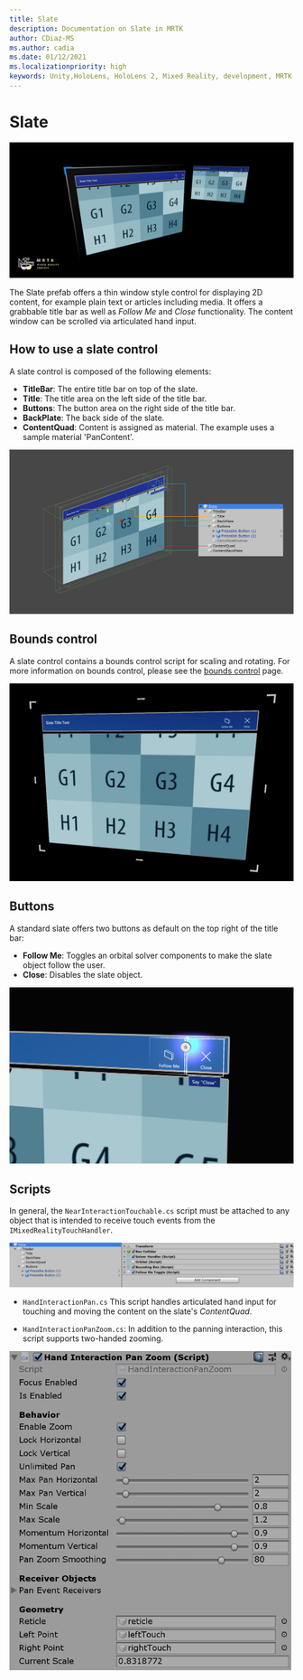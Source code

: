 ```yaml
---
title: Slate
description: Documentation on Slate in MRTK
author: CDiaz-MS
ms.author: cadia 
ms.date: 01/12/2021
ms.localizationpriority: high
keywords: Unity,HoloLens, HoloLens 2, Mixed Reality, development, MRTK, Slate,
---
```


# Slate

![Slate](../images/slate/MRTK_Slate_Main.png)

The Slate prefab offers a thin window style control for displaying 2D content, for example plain text or articles including media. It offers a grabbable title bar as well as *Follow Me* and *Close* functionality. The content window can be scrolled via articulated hand input.

## How to use a slate control

A slate control is composed of the following elements:

* **TitleBar**: The entire title bar on top of the slate.
* **Title**: The title area on the left side of the title bar.
* **Buttons**: The button area on the right side of the title bar.
* **BackPlate**: The back side of the slate.
* **ContentQuad**: Content is assigned as material. The example uses a sample material 'PanContent'.

<img src="../images/slate/MRTK_SlateStructure.jpg" width="650" alt="Slate Structure">

## Bounds control

A slate control contains a bounds control script for scaling and rotating. For more information on bounds control, please see the [bounds control](bounds-control.md) page.

<img src="../images/slate/MRTK_Slate_BB.jpg" width="650" alt="Slate BB">

## Buttons

A standard slate offers two buttons as default on the top right of the title bar:

* **Follow Me**: Toggles an orbital solver components to make the slate object follow the user.
* **Close**: Disables the slate object.

<img src="../images/slate/MRTK_Slate_Buttons.jpg" width="650" alt="Slate Button">

## Scripts

In general, the `NearInteractionTouchable.cs` script must be attached to any object that is intended to receive touch events from the `IMixedRealityTouchHandler`.

<img src="../images/slate/MRTK_Slate_Scripts.png" alt="Slate Structure">

* `HandInteractionPan.cs` This script handles articulated hand input for touching and moving the content on the slate's *ContentQuad*.

* `HandInteractionPanZoom.cs`: In addition to the panning interaction, this script supports two-handed zooming.

<img src="../images/slate/MRTK_Slate_PanZoom.png" width="500" alt="Slate Pan Zooming">
